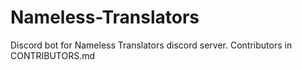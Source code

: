 # Nameless-Translators
Discord bot for Nameless Translators discord server.
Contributors in CONTRIBUTORS.md